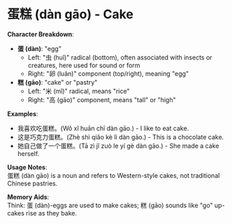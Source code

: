 # **蛋糕 (dàn gāo) - Cake**

**Character Breakdown**:  
- **蛋 (dàn)**: "egg"
  - Left: "虫 (huǐ)" radical (bottom), often associated with insects or creatures, here used for sound or form
  - Right: "卵 (luǎn)" component (top/right), meaning "egg"  
- **糕 (gāo)**: "cake" or "pastry"
  - Left: "米 (mǐ)" radical, means "rice"
  - Right: "高 (gāo)" component, means "tall" or "high"

**Examples**:  
- 我喜欢吃蛋糕。(Wǒ xǐ huān chī dàn gāo.) - I like to eat cake.  
- 这是巧克力蛋糕。(Zhè shì qiǎo kè lì dàn gāo.) - This is a chocolate cake.  
- 她自己做了一个蛋糕。(Tā zì jǐ zuò le yí gè dàn gāo.) - She made a cake herself.

**Usage Notes**:  
蛋糕 (dàn gāo) is a noun and refers to Western-style cakes, not traditional Chinese pastries.

**Memory Aids**:  
Think: 蛋 (dàn)-eggs are used to make cakes; 糕 (gāo) sounds like "go" up-cakes rise as they bake.